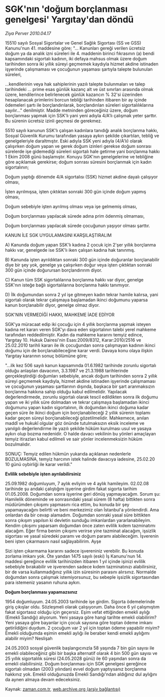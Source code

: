 # SGK'nın 'doğum borçlanması genelgesi' Yargıtay'dan döndü

*Ziya Perver 2010.04.17*

<tr><td class="metin" colspan="2" style="padding-top: 20px; padding-left: 5px; ">15510 sayılı Sosyal Sigortalar ve Genel Sağlık Sigortası (SS ve GSS) Kanunu'nun 41. maddesine göre;  "... Kanunları gereği verilen ücretsiz doğum ya da analık izni süreleri ile 4. maddenin birinci fıkrasının (a) bendi kapsamındaki sigortalı kadının, iki defaya mahsus olmak üzere doğum tarihinden sonra iki yıllık süreyi geçmemek kaydıyla hizmet akdine istinaden işyerinde çalışmaması ve çocuğunun yaşaması şartıyla talepte bulunulan süreleri,</td></tr><tr><td class="metin" colspan="2" style="padding-top: 20px; padding-left: 5px; "><p> ...kendilerinin veya hak sahiplerinin yazılı talepte bulunmaları ve talep tarihindeki ... prime esas günlük kazanç alt ve üst sınırları arasında olmak üzere, kendilerince belirlenecek günlük kazancın % 32'si üzerinden hesaplanacak primlerini borcun tebliği tarihinden itibaren bir ay içinde ödemeleri şartı ile borçlandırılarak, borçlandırılan süreleri sigortalılıklarına sayılır..." denilmiştir. Madde metninden göreceğiniz üzere, doğum borçlanması yapmak için SSK'lı yani yeni adıyla 4/A'lı çalışmak yeter şarttır. Bu sürenin ücretsiz izinli geçmesi de gerekmez.
<p> 5510 sayılı kanunun SSK'lı çalışan kadınlara tanıdığı analık borçlanma hakkı, Sosyal Güvenlik Kurumu tarafından yasaya aykırı şekilde çıkartılan, tebliğ ve genelgeleriyle daraltmıştır. Eski adıyla SSK yeni adıyla (4/A'lı) olarak çalışırken doğum yapan ve gerek doğum izinleri gerekse doğum sonrası sürelerde işe gidemediği süreleri sigortalı hale getirme yani borçlanma hakkı 1 Ekim 2008 günü başlamıştır. Konuyu SGK'nın genelgelerine ve tebliğine göre açıklamak gerekirse; doğum sonrası süresini borçlanmak için kadın sigortalının;
<p>Doğum yaptığı dönemde 4/A sigortalısı (SSK) hizmet akdine dayalı çalışıyor olması, 
<p>İşten ayrılmışsa, işten çıktıktan sonraki 300 gün içinde doğum yapmış olması,
<p>Doğum sebebiyle işten ayrılmış olması veya işe gelmemiş olması,
<p>Doğum borçlanması yapılacak sürede adına prim ödenmiş olmaması,
<p>Doğum borçlanması yapılacak sürede çocuğunun yaşıyor olması şarttır.
<p>KANUN İLE SGK UYGULAMASINI KARŞILAŞTIRALIM
<p>A) Kanunda doğum yapan SSK'lı kadına 2 çocuk için 2'şer yıllık borçlanma hakkı var, genelgede ise SSK'lı iken çalışan kadına hak tanınmış.
<p>B) Kanunda işten ayrıldıktan sonraki 300 gün içinde doğuranlar borçlanabilir diye bir şey yok, genelge ya çalışırken doğur veya işten çıktıktan sonraki 300 gün içinde doğurursan borçlandırırım diyor.
<p>C) Kanun tüm SSK sigortalılarına borçlanma hakkı var diyor, genelge SSK'nın isteğe bağlı sigortalılarına borçlanma hakkı tanımıyor.
<p>D) İlk doğumundan sonra 2 yıl işe gitmeyen kadın tekrar hamile kalırsa, yani sigortalı olarak tekrar çalışmaya başlamadan ikinci doğumunu yaparsa kanun borçlanabilir diyor, genelge olmaz diyor.
<p>SGK'NIN VERMEDİĞİ HAKKI, MAHKEME İADE EDİYOR
<p>SGK'ya müracaat edip iki çocuğu için 4 yıllık borçlanma yapmak isteyen kadına ret kararı veren SGK'yı dava eden sigortalının talebi yerel mahkeme tarafından reddedilmiştir. Kadın da mahkeme kararını temyiz edince, Yargıtay 10. Hukuk Dairesi'nin Esas:2009/8312, Karar:2010/2516 ve 25.02.2010 tarihli kararı ile ilk çocuğundan sonra çalışmayan kadının ikinci doğumu için de borçlanabileceğine karar verdi. Davaya konu olaya ilişkin Yargıtay kararının sonuç bölümüne göre; 
<p> "...ilk kez 506 sayılı kanun kapsamında 01.6.1982 tarihinde zorunlu sigortalı olduğu anlaşılan davacının, 3.3.1987 ve 21.3.1988 tarihlerinde gerçekleştirdiği doğumları sebebiyle, ancak doğum tarihinden sonra 2 yıllık süreyi geçmemek kaydıyla, hizmet akdine istinaden işyerinde çalışmaması ve çocuğunun yaşaması şartlarının dışında, başkaca bir şart aranmaksızın borçlanma hakkına sahip olduğu kabul edilmelidir. Yapılacak değerlendirmede, zorunlu sigortalı olarak tescil edildikten sonra ilk doğumu yapan ve iki yıllık süre dolmadan ve tekrar çalışmaya başlamadan ikinci doğumunu yapan kadın sigortalının, ilk doğumdan ikinci doğuma kadar geçen süre ile ikinci doğum için borçlanabileceği 2 yıllık sürenin toplamı kadar geçen süreyi borçlanabileceği gözetilmelidir. Mahkemece, anılan maddî ve hukukî olgular göz önünde tutulmaksızın eksik inceleme ve yanılgılı değerlendirme ile yazılı şekilde hüküm kurulması usul ve yasaya aykırı olup bozma nedenidir. O halde davacı vekilinin bu yönleri amaçlayan temyiz itirazları kabul edilmeli ve sair yönler incelenmeksizin hüküm bozulmalıdır.
<p> SONUÇ: Temyiz edilen hükmün yukarıda açıklanan nedenlerle BOZULMASINA, temyiz harcının istek halinde davacıya iadesine, 25.02.20 10 günü oybirliği ile karar verildi."
<p><b>Evlilik sebebiyle işten ayrılabilirsiniz</b>
<p>25.09.1982 doğumluyum, 7 aylık evliyim ve 4 aylık hamileyim. 02.02.08 tarihinde şu andaki çalıştığım işyerine girdim fakat sigorta tarihim 01.05.2008. Doğumdan sonra işyerine geri dönüş yapmayacağım. Sorum şu: Hamilelik döneminde ve sonrasındaki yasal sürem (8 hafta) bittikten sonra müdürümden çıkışımı yapmasını rica ettim, bu konuda bir şey yapamayacağını belirtti ve beni merkezimiz olan İstanbul'a yönlendirdi. Ama onlardan da bir cevap alamadım. Doğumdan sonraki yasal süre bittikten sonra çıkışım yapılsın ki devletin sunduğu imkanlardan yararlanabileyim. Kendim çıkışımı yaparsam doğumdan önce zaten evlilik kıdem tazminatımı alacağım. Eğer firma benim çıkışımı verirse yine tazminat alacağım, işsizlik sigortası ve yasal süredeki paramı ve doğum paramı alabileceğim. İşverenin beni işten çıkarmasını nasıl sağlayabilirim. Ayşe
<p>Sizi işten çıkarmama kararını sadece işvereniniz verebilir. Bu konuda zorlama imkanı yok. Öte yandan 1475 sayılı (eski) İş Kanunu'nun 14. maddesi gereğince evlilik tarihinizden itibaren 1 yıl içinde işinizi evlilik sebebiyle bırakabilir ve işverenden sadece kıdem tazminatınızı alabilirsiniz, bir de varsa kullanmadığınız yıllık izin süresinin parasını alırsınız. Normalde doğumdan sonra çalışmak istemiyorsunuz, bu sebeple işsizlik sigortasından para istemeniz yasanın ruhuna aykırı.
<p><b>Doğum borçlanması yapamazsınız</b>
<p>1954 doğumluyum. 24.05.2003 tarihinde işe girdim. Sigorta ödemelerinde giriş çıkışlar oldu. Sözleşmeli olarak çalışıyorum. Daha önce 6 yıl çalışmıştım fakat sigortasız olduğu için geçersiz. Eşim vefat ettiğinden emekli aylığı (Emekli Sandığı) alıyorum. Yeni yasaya göre hangi tarihte emekli olabilirim? Yeni yasaya göre bayanlar için çocuk sayısına göre toptan ödeme imkanı getirildiğini duydum. 2 çocuğum var 2 yıl için toptan ödeme yapabilir miyim? Emekli olduğumda eşimin emekli aylığı ile beraber kendi emekli aylığımı alabilir miyim? Neslişah
<p> 24.05.2003 sosyal güvenlik başlangıcınızla 58 yaşında 7 bin gün sayısı ile emekli olabileceğiniz gibi bir başka alternatif olarak 4 bin 500 gün sayısı ve 25 yıllık sigortalılık süresi (24.05.2028 günü) ile 60 yaşından sonra da emekli olabilirsiniz. Doğum borçlanması için SGK genelgesi gereğince sigortalı olmadan (2003 yılından) evvel doğum yaptıysanız borçlanma hakkınız yok. Emekli olduğunuzda Emekli Sandığı'ndan aldığınız dul aylığını da aynen almaya devam edeceksiniz.<br/></p></p></p></p></p></p></p></p></p></p></p></p></p></p></p></p></p></p></p></p></p></p></td></tr>

Kaynak: [zaman.com.tr](http://zaman.com.tr/yazar.do?yazino=974070), [web.archive.org (arşiv bağlantısı)](http://web.archive.org/web/20100418220754/http://zaman.com.tr:80/yazar.do?yazino=974070)
